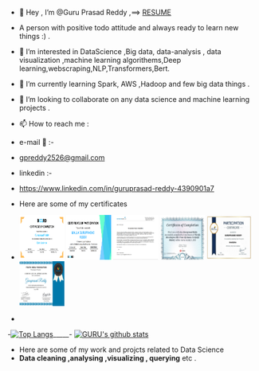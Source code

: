 - 👋 Hey , I’m @Guru Prasad Reddy ,==> [RESUME](https://github.com/Guru-2525/Guru-2525/blob/main/GURUPRASAD.RESUME.pdf)
- A person with positive todo attitude and always ready to learn new things  :) .
- 👀 I’m interested in DataScience ,Big data, data-analysis , data visualization ,machine learning algorithems,Deep learning,webscraping,NLP,Transformers,Bert.
- 🌱 I’m currently learning Spark, AWS ,Hadoop and few big data things .
- 💞️ I’m looking to collaborate on any data science and machine learning  projects .
- 📫 How to reach me        :
-  e-mail  📧 :-
-  <href> gpreddy2526@gmail.com </href>
-  linkedin    :-
-   <href> https://www.linkedin.com/in/guruprasad-reddy-4390901a7 </href>

-  Here are some of my certificates  

- <img src="https://github.com/Guru-2525/Guru-2525/blob/main/BOARD%20INFINITY%20(DATA%20SCIENCE%20certificate).png"  width="90" height="90"> <img src="https://github.com/Guru-2525/Guru-2525/blob/main/Screenshot%20(46).png"  width="90" height="90">    <img src="https://github.com/Guru-2525/Guru-2525/blob/main/Screenshot%20(47).png"  width="90" height="90"> <img src="https://github.com/Guru-2525/Guru-2525/blob/main/Screenshot%20(50).png"  width="90" height="90"> <img src="https://github.com/Guru-2525/Guru-2525/blob/main/Screenshot%20(39).png"  width="90" height="90"> <img src="https://github.com/Guru-2525/Guru-2525/blob/main/Screenshot%20(51).png"  width="90" height="90">  
-  



<!-- Guru-2525/Guru-2525 is a ✨ special ✨ repository because its `README.md` (this file) appears on your GitHub profile.
You can click the Preview link to take a look at your changes.-->

-[![Top Langs](https://github-readme-stats.vercel.app/api/top-langs/?username=Guru-2525&theme=great-gatsby)](https://github.com/anuraghazra/github-readme-stats)_____- [![GURU's github stats](https://github-readme-stats.vercel.app/api?username=Guru-2525&count_private=true&show_icons=true&hide=stars&theme=great-gatsby&hide_rank=false)](https://github.com/anuraghazra/github-readme-stats)  

- Here are some of my work and projcts related to Data Science
- **Data cleaning ,analysing ,visualizing , querying** etc . 



